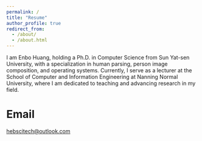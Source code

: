```yaml
---
permalink: /
title: "Resume"
author_profile: true
redirect_from: 
  - /about/
  - /about.html
---
```


I am Enbo Huang, holding a Ph.D. in Computer Science from Sun Yat-sen University, with a specialization in human parsing, person image composition, and operating systems. Currently, I serve as a lecturer at the School of Computer and Information Engineering at Nanning Normal University, where I am dedicated to teaching and advancing research in my field.

Email
======
hebscitech@outlook.com



